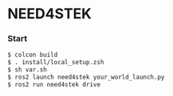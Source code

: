 # NEED4STEK

### Start

```sh
$ colcon build
$ . install/local_setup.zsh
$ sh var.sh
$ ros2 launch need4stek your_world_launch.py
$ ros2 run need4stek drive
```